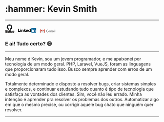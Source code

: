 
<h1>:hammer: Kevin Smith</h1>
<hr>
<p float="left">
         <a href="https://github.com/kevinsmitth" target="_blank"><img src="https://github.com/kevinsmitth/kevinsmitth/blob/master/github_PNG20.png" alt="github logo" /></a>
         &nbsp
         <a href="https://www.linkedin.com/in/kevin-smith-130a04154/" target="_blank"><img src="https://github.com/kevinsmitth/kevinsmitth/blob/master/linkedin.png" alt="linkedin logo"></a>
         &nbsp
         <a href="mailto:kevin.marcondes@gmail.com" target="_blank"><img src="https://github.com/kevinsmitth/kevinsmitth/blob/master/gmail-logo-4.png" alt="email logo"></a>
</p>
<h3>E ai! Tudo certo? 😄</h3>
<hr>
         <p>Meu nome é Kevin, sou um jovem programador, e me apaixonei por tecnologia de um modo geral. PHP, Laravel, VueJS, foram as linguagens que proporcionaram tudo isso. Busco sempre aprender com erros de um modo geral.</p>
         <p>Totalmente determinado e disposto a resolver bugs, criar sistemas simples e complexos, e continuar estudando tudo quanto é tipo de tecnologia que satisfaça as vontades dos clientes. Sim, você não leu errado. Minha intenção é aprender pra resolver os problemas dos outros.
Automatizar algo em que o mesmo precise, ou corrigir aquele bug chato que ninguém quer resolver.</p>
<hr>
<!--
**kevinsmitth/kevinsmitth** is a ✨ _special_ ✨ repository because its `README.md` (this file) appears on your GitHub profile.

Here are some ideas to get you started:

- 🔭 I’m currently working on ...
- 🌱 I’m currently learning ...
- 👯 I’m looking to collaborate on ...
- 🤔 I’m looking for help with ...
- 💬 Ask me about ...
- 📫 How to reach me: ...
- 😄 Pronouns: ...
- ⚡ 👋Fun fact: ...
-->
 
